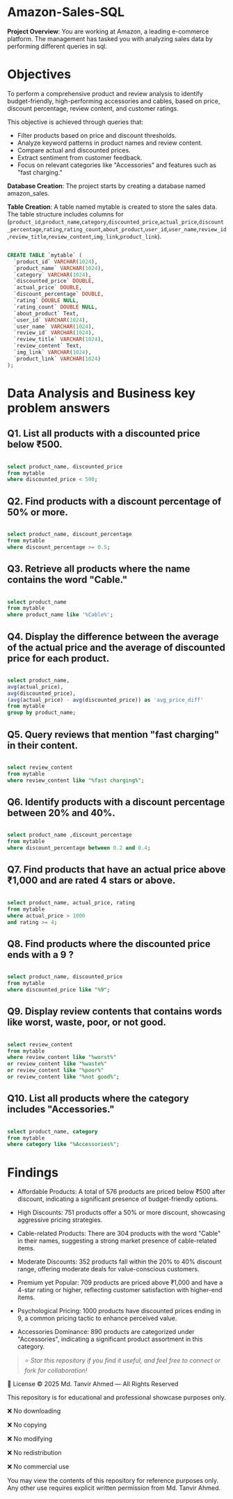 # Amazon-Sales-SQL

**Project Overview**: You are working at Amazon, a leading e-commerce platform. The management has tasked you with analyzing sales data by performing different queries in sql. 

# Objectives
To perform a comprehensive product and review analysis to identify budget-friendly, high-performing accessories and cables, based on price, discount percentage, review content, and customer ratings.

This objective is achieved through queries that:

- Filter products based on price and discount thresholds.
- Analyze keyword patterns in product names and review content.
- Compare actual and discounted prices.
- Extract sentiment from customer feedback.
- Focus on relevant categories like "Accessories" and features such as "fast charging."

**Database Creation**: The project starts by creating a database named amazon_sales.

**Table Creation**: 
A table named mytable is created to store the sales data. 
The table structure includes columns for (`product_id`,`product_name`,`category`,`discounted_price`,`actual_price`,`discount_percentage`,`rating`,`rating_count`,`about_product`,`user_id`,`user_name`,`review_id`,`review_title`,`review_content`,`img_link`,`product_link`).

```sql

CREATE TABLE `mytable` (
  `product_id` VARCHAR(1024),
  `product_name` VARCHAR(1024),
  `category` VARCHAR(1024),
  `discounted_price` DOUBLE,
  `actual_price` DOUBLE,
  `discount_percentage` DOUBLE,
  `rating` DOUBLE NULL,
  `rating_count` DOUBLE NULL,
  `about_product` Text,
  `user_id` VARCHAR(1024),
  `user_name` VARCHAR(1024),
  `review_id` VARCHAR(1024),
  `review_title` VARCHAR(1024),
  `review_content` Text,
  `img_link` VARCHAR(1024),
  `product_link` VARCHAR(1024)
);

```

# Data Analysis and Business key problem answers 

## Q1. List all products with a discounted price below ₹500.

```sql

select product_name, discounted_price
from mytable
where discounted_price < 500;

```

## Q2. Find products with a discount percentage of 50% or more.

```sql

select product_name, discount_percentage 
from mytable
where discount_percentage >= 0.5;

```


## Q3. Retrieve all products where the name contains the word "Cable."

```sql

select product_name
from mytable
where product_name like '%Cable%';

```


## Q4. Display the difference between the average of the actual price and the average of discounted price for each product.

```sql

select product_name,
avg(actual_price),
avg(discounted_price), 
(avg(actual_price) - avg(discounted_price)) as 'avg_price_diff'
from mytable
group by product_name;

```


## Q5. Query reviews that mention "fast charging" in their content.

```sql

select review_content 
from mytable
where review_content like "%fast charging%";

```


## Q6. Identify products with a discount percentage between 20% and 40%.

```sql

select product_name ,discount_percentage 
from mytable
where discount_percentage between 0.2 and 0.4;

```


## Q7. Find products that have an actual price above ₹1,000 and are rated 4 stars or above.

```sql

select product_name, actual_price, rating
from mytable
where actual_price > 1000 
and rating >= 4;

```


## Q8. Find products where the discounted price ends with a 9 ?

```sql

select product_name, discounted_price
from mytable
where discounted_price like "%9";

```



## Q9. Display review contents that contains words like worst, waste, poor, or not good.

```sql

select review_content 
from mytable
where review_content like "%worst%"
or review_content like "%waste%"
or review_content like "%poor%"
or review_content like "%not good%";

```


## Q10. List all products where the category includes "Accessories."

```sql

select product_name, category
from mytable
where category like "%Accessories%";

```


# Findings

- Affordable Products: A total of 576 products are priced below ₹500 after discount, indicating a significant presence of budget-friendly options.

- High Discounts: 751 products offer a 50% or more discount, showcasing aggressive pricing strategies.

- Cable-related Products: There are 304 products with the word "Cable" in their names, suggesting a strong market presence of cable-related items.

- Moderate Discounts: 352 products fall within the 20% to 40% discount range, offering moderate deals for value-conscious customers.

- Premium yet Popular: 709 products are priced above ₹1,000 and have a 4-star rating or higher, reflecting customer satisfaction with higher-end items.

- Psychological Pricing: 1000 products have discounted prices ending in 9, a common pricing tactic to enhance perceived value.

- Accessories Dominance: 890 products are categorized under "Accessories", indicating a significant product assortment in this category.



> ⭐ *Star this repository if you find it useful, and feel free to connect or fork for collaboration!*


📄 License
© 2025 Md. Tanvir Ahmed — All Rights Reserved

This repository is for educational and professional showcase purposes only.

❌ No downloading

❌ No copying

❌ No modifying

❌ No redistribution

❌ No commercial use

You may view the contents of this repository for reference purposes only.
Any other use requires explicit written permission from Md. Tanvir Ahmed.








